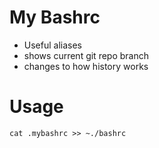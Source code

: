 # My Bashrc
- Useful aliases 
- shows current git repo branch
- changes to how history works

# Usage 

`cat .mybashrc >> ~./bashrc`